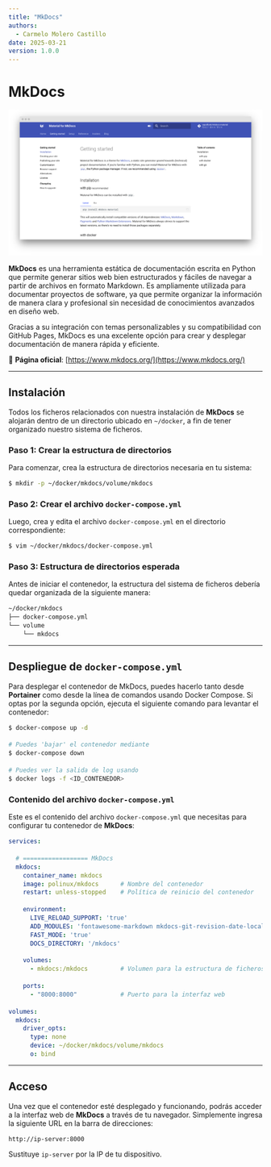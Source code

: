 ```yaml
---
title: "MkDocs"
authors:
  - Carmelo Molero Castillo
date: 2025-03-21
version: 1.0.0
---
```


# MkDocs

![MkDocs](./img/img-mkdocs-header-01.png)

**MkDocs** es una herramienta estática de documentación escrita en Python que permite generar sitios web bien estructurados y fáciles de navegar a partir de archivos en formato Markdown. Es ampliamente utilizada para documentar proyectos de software, ya que permite organizar la información de manera clara y profesional sin necesidad de conocimientos avanzados en diseño web.  

Gracias a su integración con temas personalizables y su compatibilidad con GitHub Pages, MkDocs es una excelente opción para crear y desplegar documentación de manera rápida y eficiente.

🔹 **Página oficial**: [https://www.mkdocs.org/](https://www.mkdocs.org/)

---

## Instalación

Todos los ficheros relacionados con nuestra instalación de **MkDocs** se alojarán dentro de un directorio ubicado en `~/docker`, a fin de tener organizado nuestro sistema de ficheros.

### Paso 1: Crear la estructura de directorios

Para comenzar, crea la estructura de directorios necesaria en tu sistema:

```bash
$ mkdir -p ~/docker/mkdocs/volume/mkdocs
```

### Paso 2: Crear el archivo `docker-compose.yml`

Luego, crea y edita el archivo `docker-compose.yml` en el directorio correspondiente:

```bash
$ vim ~/docker/mkdocs/docker-compose.yml
```

### Paso 3: Estructura de directorios esperada

Antes de iniciar el contenedor, la estructura del sistema de ficheros debería quedar organizada de la siguiente manera:

```bash
~/docker/mkdocs
├── docker-compose.yml
└── volume
    └── mkdocs
```

---

## Despliegue de `docker-compose.yml`

Para desplegar el contenedor de MkDocs, puedes hacerlo tanto desde **Portainer** como desde la línea de comandos usando Docker Compose. Si optas por la segunda opción, ejecuta el siguiente comando para levantar el contenedor:

```bash
$ docker-compose up -d

# Puedes 'bajar' el contenedor mediante
$ docker-compose down

# Puedes ver la salida de log usando
$ docker logs -f <ID_CONTENEDOR>
```

### Contenido del archivo `docker-compose.yml`

Este es el contenido del archivo `docker-compose.yml` que necesitas para configurar tu contenedor de **MkDocs**:

```yaml
services:

  # ================== MkDocs
  mkdocs:
    container_name: mkdocs
    image: polinux/mkdocs      # Nombre del contenedor
    restart: unless-stopped    # Política de reinicio del contenedor

    environment:
      LIVE_RELOAD_SUPPORT: 'true'
      ADD_MODULES: 'fontawesome-markdown mkdocs-git-revision-date-localized-plugin mkdocs-material'
      FAST_MODE: 'true'
      DOCS_DIRECTORY: '/mkdocs'

    volumes:
      - mkdocs:/mkdocs         # Volumen para la estructura de ficheros y configuración

    ports:
      - "8000:8000"            # Puerto para la interfaz web

volumes:
  mkdocs:
    driver_opts:
      type: none
      device: ~/docker/mkdocs/volume/mkdocs
      o: bind
```

---

## Acceso

Una vez que el contenedor esté desplegado y funcionando, podrás acceder a la interfaz web de **MkDocs** a través de tu navegador. Simplemente ingresa la siguiente URL en la barra de direcciones:

```
http://ip-server:8000
```

Sustituye `ip-server` por la IP de tu dispositivo.